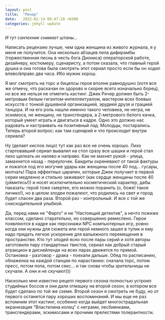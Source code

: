 ```yaml
---
layout: post
title:  "Ричер"
date:   2022-02-14 09:47:28 +0300
categories: jekyll update
---
```

*И тут сантехник снимает штаны...*

Написать рецензию лучше, чем одна женщина из живого журнала, я у меня не получится. Она несколько абзацев пела дифирамбы (торжественная песнь в честь бога Диониса) операторской работе, дизайнеру, костюмеру, сценаристу, а потом сказала, что главный герой душка и она готова была смотреть этот сериал просто если бы он ходил влево/вправо два часа. Ибо мужик хорош.

Я мог смотреть на торс и бицепсы героя вполне равнодушно (хотя все же отмечу, что раскачан он здорово и скорее всего изначально борец), но все же нельзя не отметить кастинг. Джек Ричер должен быть 2-метровым белым гигантом-интеллектуалом, мастером всех боевых искусств с тонкой душевной организацией, эрудией друзя и грацией танцора. И на его роль нашли именно такого человека, не негра, не эскимоса, не женщину, не трансгендера, а 2-метрового белого качка, который умеет играть и двигаться в кадре. Одно это должно нас радовать и настраивать на позитивный лад. Молодцы, постарались. Теперь второй вопрос: как там сценарий и что происходит внутри сериала?

Ну (делает кислое лицо) тут как раз все не очень хорошо. Лихо стартовавший сериал вывалил на стол сразу все шашки и герой стал лихо щелкать их налево и направо. Как не махнет рукой - улица, замахнется назад - переулочек. Бандиты охреневают от такой фактуры и ложатся под его могучие удары как женщины после 40 под... гусары, молчать! Пара эффектных царапин, которые Джек получает в первой серии медленно и стильно заживают (как сердце женщины после 40 (уймитесь!)) и носят исключительно косметический характер, дабы паказать: герой тоже смертен, его можно поранить (о, боже! такое личико!), но в целом злодеи пожалеют, что родились на свет и город будет спасен два раза. Второй раз - контрольный. И все с той же снисходительной улыбкой.

Да, перед нами не "Фарго" и не "Настоящий детектив", а нечто пожиже классом, сделано старательно, но совершенно ремеслено. Герои появляются в кадре как персонажи NPC компьютерных игр, ровно когда они нужны для сюжета или герой немного зашел в тупик и ему надо придать легкое ускорение для вальяжного перемещения в пространстве. Кто тут злодей ясно после пары серий и хотя авторы заготовили пару стандартных твистов, сериал как добрый старый атракцион в диснейленде на всех парах движется по прямой. Остановка - разговор - драка - поехали дальше. Обед по расписанию, обнаженка на каждой станции по нарастанию: сначала торс, потом пресс, потом попа, потом секс... и так снова чтобы зрительницы не скучали. А они и не скучают)))

Насколько мне известно рецепт первого сезона полностью устроил студийных боссов и они дали отмашку на второй сезон, в котором все будет сделано по той же схеме. Второй сезон я смотреть не буду, но от первого останется пару хороших воспоминаний. И мы еще не раз вспомним этот кастинг, особенно когда выйдет многострадальная экранизация "Властелина колец" с неграми, лесбиянками, трансгендерами, эскимосами и прочими прелестями толерантности.




